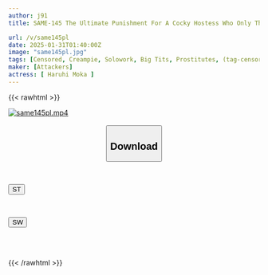```yaml
---
author: j91
title: SAME-145 The Ultimate Punishment For A Cocky Hostess Who Only Thinks Of Men As Money - Confinement Rape Haruhi Moka

url: /v/same145pl
date: 2025-01-31T01:40:00Z
image: "same145pl.jpg"
tags: [Censored, Creampie, Solowork, Big Tits, Prostitutes, (tag-censored), Confinement	]
maker: [Attackers]
actress: [ Haruhi Moka ]
---
```



{{< rawhtml >}}

<div class="video" data-videoid="2zqPkdyLgmCZ4Mz">
    <a href="javascript:;">
        <img src="/v/same145pl/same145pl.jpg" width="WIDTH" height="HEIGHT" alt="same145pl.mp4" loading="lazy">
    </a>
</div>

<script type="text/javascript" src="https://j91.asia/asset/on-demand-st.js"></script>

<br>
  <link rel="stylesheet" href="https://j91.asia/asset/bs5.css">
  
  <center>
  <button class="btn btn-primary" type="button" data-bs-toggle="collapse" data-bs-target=".multi-collapse" aria-expanded="false" aria-controls="multiCollapseExample1 multiCollapseExample2"><h2>Download</h2></button></center>
</p>
<div class="row">
  <div class="col">
    <div class="collapse multi-collapse" id="multiCollapseExample1">
      <div class="card card-body">
	      	      <br>
<div class="buttons">  
<p><a href="/v/same145pl/st.html" target="_blank"><button class="btn-hover color-3"><i class="fa fa-download"></i> ST</button></a></p></div>
    </div>
  </div>
</div>
  <div class="col">
    <div class="collapse multi-collapse" id="multiCollapseExample2">
      <div class="card card-body">
	      <br>
<div class="buttons">
<p><a href="/v/same145pl/sw.html" target="_blank"><button class="btn-hover color-2"><i class="fa fa-download"></i> SW</button></a></p></div>
<br><br>
      </div>
    </div>
  </div>
</div>

{{< /rawhtml >}}